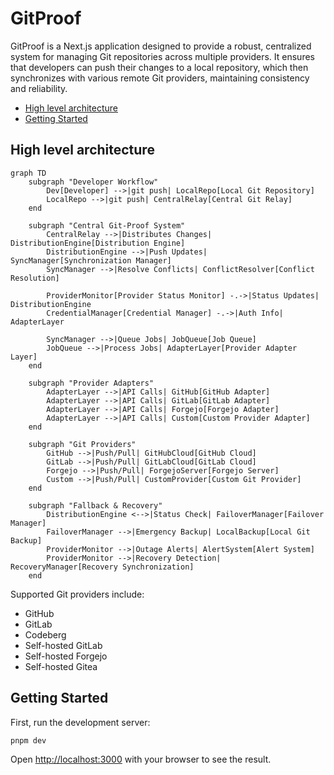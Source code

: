 # GitProof <!-- omit in toc -->

GitProof is a Next.js application designed to provide a robust, centralized system for managing Git repositories across multiple providers. It ensures that developers can push their changes to a local repository, which then synchronizes with various remote Git providers, maintaining consistency and reliability.

- [High level architecture](#high-level-architecture)
- [Getting Started](#getting-started)

## High level architecture

```mermaid
graph TD
    subgraph "Developer Workflow"
        Dev[Developer] -->|git push| LocalRepo[Local Git Repository]
        LocalRepo -->|git push| CentralRelay[Central Git Relay]
    end
    
    subgraph "Central Git-Proof System"
        CentralRelay -->|Distributes Changes| DistributionEngine[Distribution Engine]
        DistributionEngine -->|Push Updates| SyncManager[Synchronization Manager]
        SyncManager -->|Resolve Conflicts| ConflictResolver[Conflict Resolution]
        
        ProviderMonitor[Provider Status Monitor] -.->|Status Updates| DistributionEngine
        CredentialManager[Credential Manager] -.->|Auth Info| AdapterLayer
        
        SyncManager -->|Queue Jobs| JobQueue[Job Queue]
        JobQueue -->|Process Jobs| AdapterLayer[Provider Adapter Layer]
    end
    
    subgraph "Provider Adapters"
        AdapterLayer -->|API Calls| GitHub[GitHub Adapter]
        AdapterLayer -->|API Calls| GitLab[GitLab Adapter]
        AdapterLayer -->|API Calls| Forgejo[Forgejo Adapter]
        AdapterLayer -->|API Calls| Custom[Custom Provider Adapter]
    end
    
    subgraph "Git Providers"
        GitHub -->|Push/Pull| GitHubCloud[GitHub Cloud]
        GitLab -->|Push/Pull| GitLabCloud[GitLab Cloud]
        Forgejo -->|Push/Pull| ForgejoServer[Forgejo Server]
        Custom -->|Push/Pull| CustomProvider[Custom Git Provider]
    end
    
    subgraph "Fallback & Recovery"
        DistributionEngine <-->|Status Check| FailoverManager[Failover Manager]
        FailoverManager -->|Emergency Backup| LocalBackup[Local Git Backup]
        ProviderMonitor -->|Outage Alerts| AlertSystem[Alert System]
        ProviderMonitor -->|Recovery Detection| RecoveryManager[Recovery Synchronization]
    end
```

Supported Git providers include:

- GitHub
- GitLab
- Codeberg
- Self-hosted GitLab
- Self-hosted Forgejo
- Self-hosted Gitea

## Getting Started

First, run the development server:

```bash
pnpm dev
```

Open [http://localhost:3000](http://localhost:3000) with your browser to see the result.
